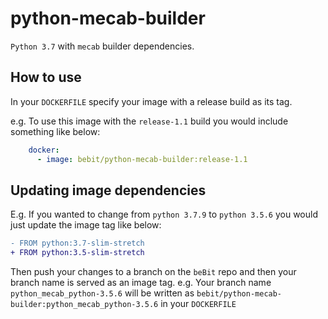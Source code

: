 # python-mecab-builder

`Python 3.7` with `mecab` builder dependencies.

## How to use
In your `DOCKERFILE` specify your image with a release build as its tag.

e.g. To use this image with the `release-1.1` build you would include something like below:
```yml
    docker:
      - image: bebit/python-mecab-builder:release-1.1
```

## Updating image dependencies

E.g. If you wanted to change from `python 3.7.9` to `python 3.5.6` you would just update the image tag like below:

```diff
- FROM python:3.7-slim-stretch
+ FROM python:3.5-slim-stretch
```

Then push your changes to a branch on the `beBit` repo and then your branch name is served as an image tag. e.g. Your branch name `python_mecab_python-3.5.6` will be written as `bebit/python-mecab-builder:python_mecab_python-3.5.6` in your `DOCKERFILE`